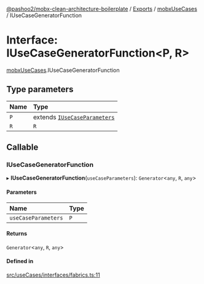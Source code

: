 [@pashoo2/mobx-clean-architecture-boilerplate](../README.md) / [Exports](../modules.md) / [mobxUseCases](../modules/mobxusecases.md) / IUseCaseGeneratorFunction

# Interface: IUseCaseGeneratorFunction<P, R\>

[mobxUseCases](../modules/mobxusecases.md).IUseCaseGeneratorFunction

## Type parameters

| Name | Type |
| :------ | :------ |
| `P` | extends [`IUseCaseParameters`](usecases.interfaces.iusecaseparameters.md) |
| `R` | `R` |

## Callable

### IUseCaseGeneratorFunction

▸ **IUseCaseGeneratorFunction**(`useCaseParameters`): `Generator`<`any`, `R`, `any`\>

#### Parameters

| Name | Type |
| :------ | :------ |
| `useCaseParameters` | `P` |

#### Returns

`Generator`<`any`, `R`, `any`\>

#### Defined in

[src/useCases/interfaces/fabrics.ts:11](https://github.com/pashoo2/mobx-clean-architecture-boilerplate/blob/2abcc7c/src/useCases/interfaces/fabrics.ts#L11)
